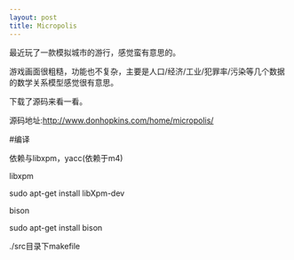 ```yaml
---
layout: post
title: Micropolis
---
```



最近玩了一款模拟城市的游行，感觉蛮有意思的。

游戏画面很粗糙，功能也不复杂，主要是人口/经济/工业/犯罪率/污染等几个数据的数学关系模型感觉很有意思。

下载了源码来看一看。

源码地址:http://www.donhopkins.com/home/micropolis/

#编译

依赖与libxpm，yacc(依赖于m4)

libxpm

sudo apt-get install libXpm-dev

bison

sudo apt-get install bison


./src目录下makefile



